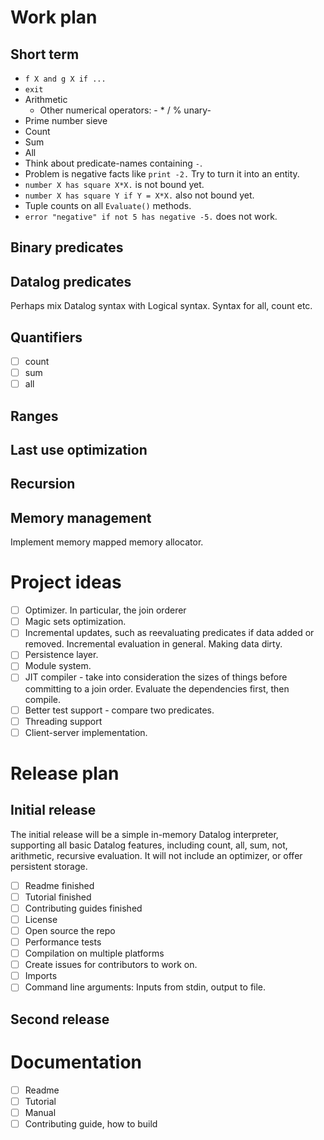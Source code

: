 # Work plan

## Short term
- `f X and g X if ...`
- `exit`
- Arithmetic
  - Other numerical operators: - * / % unary-
- Prime number sieve
- Count
- Sum
- All
- Think about predicate-names containing `-`.
- Problem is negative facts like `print -2.` Try to turn it into an entity.
- `number X has square X*X.` is not bound yet.
- `number X has square Y if Y = X*X.` also not bound yet.
- Tuple counts on all `Evaluate()` methods.
- `error "negative" if not 5 has negative -5.` does not work.


## Binary predicates

## Datalog predicates

Perhaps mix Datalog syntax with Logical syntax.
Syntax for all, count etc.

## Quantifiers

- [ ] count
- [ ] sum
- [ ] all

## Ranges

## Last use optimization

## Recursion

## Memory management

Implement memory mapped memory allocator.

# Project ideas

- [ ] Optimizer. In particular, the join orderer
- [ ] Magic sets optimization.
- [ ] Incremental updates, such as reevaluating predicates if data added or removed. Incremental evaluation in general. Making data dirty.
- [ ] Persistence layer.
- [ ] Module system.
- [ ] JIT compiler - take into consideration the sizes of things before committing to a join order. Evaluate the dependencies first, then compile.
- [ ] Better test support - compare two predicates.
- [ ] Threading support
- [ ] Client-server implementation.

# Release plan

## Initial release

The initial release will be a simple in-memory Datalog interpreter, supporting all basic Datalog features, including count, all, sum, not, arithmetic, recursive evaluation. It will not include an optimizer, or offer persistent storage.

 - [ ] Readme finished
 - [ ] Tutorial finished
 - [ ] Contributing guides finished
 - [ ] License
 - [ ] Open source the repo
 - [ ] Performance tests
 - [ ] Compilation on multiple platforms
 - [ ] Create issues for contributors to work on.
 - [ ] Imports
 - [ ] Command line arguments: Inputs from stdin, output to file.

## Second release

# Documentation

- [ ] Readme
- [ ] Tutorial
- [ ] Manual
- [ ] Contributing guide, how to build